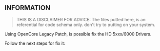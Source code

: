 ## INFORMATION


> THIS IS A DISCLAIMER FOR ADVICE: The files putted here, is an referential for code schema only. don't try to putting on your system.

Using OpenCore Legacy Patch, is possible fix the HD 5xxx/6000 Drivers.

Follow the next steps for fix it:
